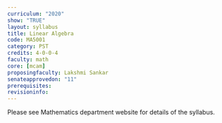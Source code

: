 ```yaml
---
curriculum: "2020"
show: "TRUE"
layout: syllabus
title: Linear Algebra
code: MA5001
category: PST
credits: 4-0-0-4
faculty: math
core: [mcam]
proposingfaculty: Lakshmi Sankar
senateapprovedon: "11"
prerequisites:
revisioninfo:
---
```

Please see Mathematics department website for details of the syllabus.
